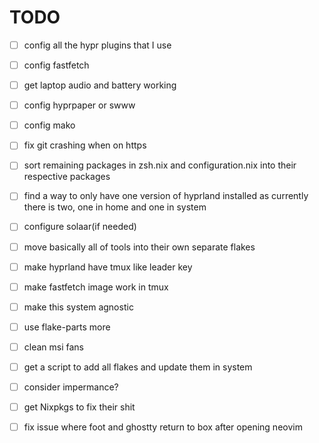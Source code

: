 # TODO

- [ ] config all the hypr plugins that I use
- [ ] config fastfetch

- [ ] get laptop audio and battery working
- [ ] config hyprpaper or swww
- [ ] config mako
- [ ] fix git crashing when on https
- [ ] sort remaining packages in zsh.nix and configuration.nix into their
      respective packages
- [ ] find a way to only have one version of hyprland installed as currently
      there is two, one in home and one in system
- [ ] configure solaar(if needed)
- [ ] move basically all of tools into their own separate flakes
- [ ] make hyprland have tmux like leader key
- [ ] make fastfetch image work in tmux
- [ ] make this system agnostic
- [ ] use flake-parts more
- [ ] clean msi fans
- [ ] get a script to add all flakes and update them in system
- [ ] consider impermance?
- [ ] get Nixpkgs to fix their shit
- [ ] fix issue where foot and ghostty return to box after opening neovim
